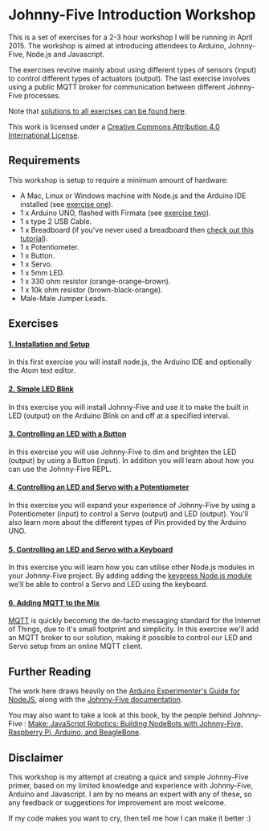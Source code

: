 # Johnny-Five Introduction Workshop

This is a set of exercises for a 2-3 hour workshop I will be running in April 2015.  The workshop is aimed at introducing attendees to Arduino, Johnny-Five, Node.js and Javascript.

The exercises revolve mainly about using different types of sensors (input) to control different types of actuators (output).  The last exercise involves using a public MQTT broker for communication between different Johnny-Five processes.

Note that [solutions to all exercises can be found here](https://github.com/markwest1972/johnny_five_intro/tree/master/solutions).

This work is licensed under a <a rel="license" href="http://creativecommons.org/licenses/by/4.0/">Creative Commons Attribution 4.0 International License</a>.

## Requirements

This workshop is setup to require a minimum amount of hardware:
* A Mac, Linux or Windows machine with Node.js and the Arduino IDE installed (see [exercise one](https://github.com/markwest1972/johnny_five_intro/blob/master/exercises/01_installation_and_setup.md)).
* 1 x Arduino UNO, flashed with Firmata (see [exercise two](https://github.com/markwest1972/johnny_five_intro/blob/master/exercises/02_simple_led_blink.md)).
* 1 x type 2 USB Cable.
* 1 x Breadboard (if you've never used a breadboard then [check out this tutorial](https://learn.sparkfun.com/tutorials/how-to-use-a-breadboard)).
* 1 x Potentiometer.
* 1 x Button.
* 1 x Servo.
* 1 x 5mm LED.
* 1 x 330 ohm resistor (orange-orange-brown).
* 1 x 10k ohm resistor (brown-black-orange).
* Male-Male Jumper Leads.

## Exercises

#### [1. Installation and Setup](https://github.com/markwest1972/johnny_five_intro/blob/master/exercises/01_installation_and_setup.md)

In this first exercise you will install node.js, the Arduino IDE and optionally the Atom text editor.

#### [2. Simple LED Blink](https://github.com/markwest1972/johnny_five_intro/blob/master/exercises/02_simple_led_blink.md)

In this exercise you will install Johnny-Five and use it to make the built in LED (output) on the Arduino Blink on and off at a specified interval.

#### [3. Controlling an LED with a Button](https://github.com/markwest1972/johnny_five_intro/blob/master/exercises/03_led_and_button.md)

In this exercise you will use Johnny-Five to dim and brighten the LED (output) by using a Button (input). In addition you will learn about how you can use the Johnny-Five REPL.

#### [4. Controlling an LED and Servo with a Potentiometer](https://github.com/markwest1972/johnny_five_intro/blob/master/exercises/04_potentiometer_led_and_servo.md)

In this exercise you will expand your experience of  Johnny-Five by using a Potentiometer (input) to control a Servo (output) and LED (output).  You'll also learn more about the different types of Pin provided by the Arduino UNO.

#### [5. Controlling an LED and Servo with a Keyboard](https://github.com/markwest1972/johnny_five_intro/blob/master/exercises/05_keyboard_led_and_servo.md)

In this exercise you will learn how you can utilise other Node.js modules in your Johnny-Five project.  By adding adding the [keypress Node.js module](https://www.npmjs.com/package/keypress) we'll be able to control a Servo and LED using the keyboard.

#### [6. Adding MQTT to the Mix](https://github.com/markwest1972/johnny_five_intro/blob/master/exercises/06_adding_mqtt_to_the_mix.md)

[MQTT](http://mqtt.org) is quickly becoming the de-facto messaging standard for the Internet of Things, due to it's small footprint and simplicity.  In this exercise we'll add an MQTT broker to our solution, making it possible to control our LED and Servo setup from an online MQTT client.

## Further Reading

The work here draws heavily on the [Arduino Experimenter's Guide for NodeJS](http://node-ardx.org), along with the [Johnny-Five documentation](https://github.com/rwaldron/johnny-five/).

You may also want to take a look at this book, by the people behind Johnny-Five : [Make: JavaScript Robotics: Building NodeBots with Johnny-Five, Raspberry Pi, Arduino, and BeagleBone](http://shop.oreilly.com/product/0636920031390.do).

## Disclaimer

This workshop is my attempt at creating a quick and simple Johnny-Five primer, based on my limited knowledge and experience with Johnny-Five, Arduino and Javascript.  I am by no means an expert with any of these, so any feedback or suggestions for improvement are most welcome.

If my code makes you want to cry, then tell me how I can make it better :)
